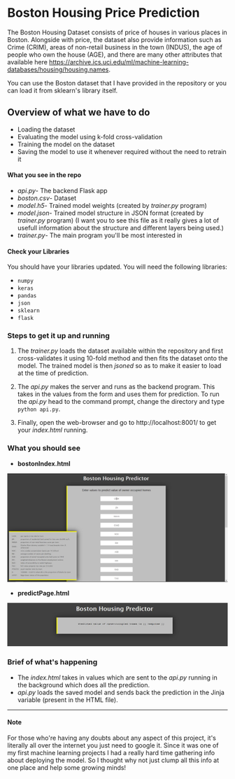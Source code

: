 # Boston Housing Price Prediction

The Boston Housing Dataset consists of price of houses in various places in Boston. Alongside with price, the dataset also provide information such as Crime (CRIM), areas of non-retail business in the town (INDUS), the age of people who own the house (AGE), and there are many other attributes that available here https://archive.ics.uci.edu/ml/machine-learning-databases/housing/housing.names.


You can use the Boston dataset that I have provided in the repository or you can load it from sklearn's library itself.

## Overview of what we have to do

* Loading the dataset
* Evaluating the model using k-fold cross-validation
* Training the model on the dataset
* Saving the model to use it whenever required without the need to retrain it

#### What you see in the repo

* *api.py*- The backend Flask app
* *boston.csv*- Dataset
* *model.h5*- Trained model weights (created by *trainer.py* program)
* *model.json*- Trained model structure in JSON format (created by *trainer.py* program) (I want you to see this file as it really gives a lot of usefull information about the structure and different layers being used.)
* *trainer.py*- The main program you'll be most interested in

#### Check your Libraries

You should have your libraries updated. You will need the following libraries:
* `numpy`
* `keras`
* `pandas`
* `json`
* `sklearn`
* `flask`

### Steps to get it up and running

1. The *trainer.py* loads the dataset available within the repository and first cross-validates it using 10-fold method and then fits the dataset onto the model.
The trained model is then *jsoned* so as to make it easier to load at the time of prediction.

2. The *api.py* makes the server and runs as the backend program. This takes in the values from the form and uses them for prediction.
To run the *api.py* head to the command prompt, change the directory and type `python api.py`.

3. Finally, open the web-browser and go to http://localhost:8001/ to get your *index.html* running.

### What you should see

* **bostonIndex.html**

![bostonIndex.html](bostonIndex.JPG)

* **predictPage.html**

![predictPage.html](predictPage.JPG)

### Brief of what's happening

* The *index.html* takes in values which are sent to the *api.py* running in the background which does all the prediction.
* *api.py* loads the saved model and sends back the prediction in the Jinja variable (present in the HTML file).

***

#### Note

For those who're having any doubts about any aspect of this project, it's literally all over the internet you just need to google it. Since it was one of my first machine learning projects I had a really hard time gathering info about deploying the model. So I thought why not just clump all this info at one place and help some growing minds!
